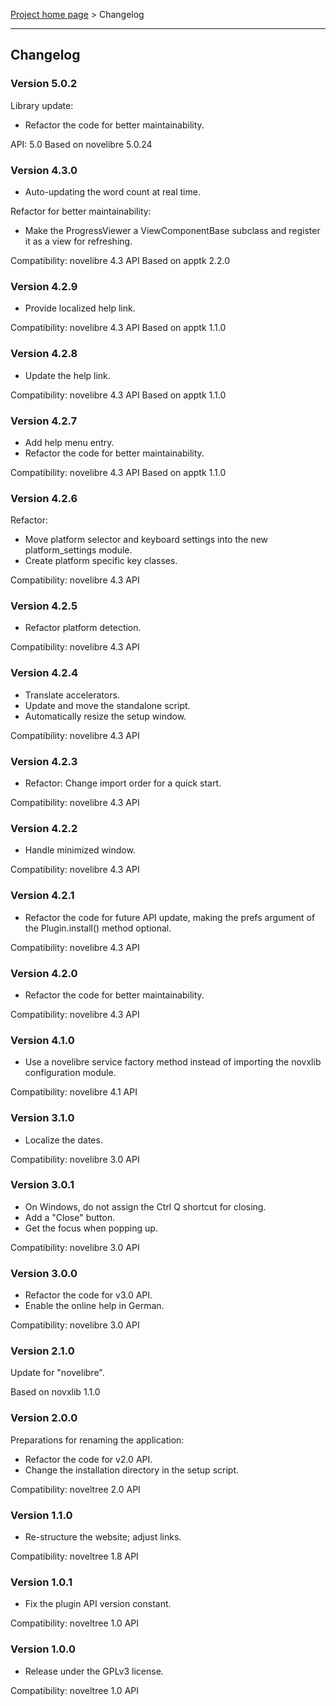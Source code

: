 [Project home page](../) > Changelog

------------------------------------------------------------------------

## Changelog


### Version 5.0.2

Library update:
- Refactor the code for better maintainability.

API: 5.0
Based on novelibre 5.0.24

### Version 4.3.0

- Auto-updating the word count at real time.

Refactor for better maintainability:

- Make the ProgressViewer a ViewComponentBase subclass and register it as a view for refreshing.

Compatibility: novelibre 4.3 API
Based on apptk 2.2.0

### Version 4.2.9

- Provide localized help link.

Compatibility: novelibre 4.3 API
Based on apptk 1.1.0

### Version 4.2.8

- Update the help link.

Compatibility: novelibre 4.3 API
Based on apptk 1.1.0

### Version 4.2.7

- Add help menu entry.
- Refactor the code for better maintainability.

Compatibility: novelibre 4.3 API
Based on apptk 1.1.0

### Version 4.2.6

Refactor:
- Move platform selector and keyboard settings into the new platform_settings module.
- Create platform specific key classes.

Compatibility: novelibre 4.3 API

### Version 4.2.5

- Refactor platform detection.

Compatibility: novelibre 4.3 API

### Version 4.2.4

- Translate accelerators.
- Update and move the standalone script.
- Automatically resize the setup window.

Compatibility: novelibre 4.3 API

### Version 4.2.3

- Refactor: Change import order for a quick start.

Compatibility: novelibre 4.3 API

### Version 4.2.2

- Handle minimized window.

Compatibility: novelibre 4.3 API

### Version 4.2.1

- Refactor the code for future API update,
  making the prefs argument of the Plugin.install() method optional.

Compatibility: novelibre 4.3 API

### Version 4.2.0

- Refactor the code for better maintainability.

Compatibility: novelibre 4.3 API

### Version 4.1.0

- Use a novelibre service factory method instead of importing the novxlib configuration module.

Compatibility: novelibre 4.1 API

### Version 3.1.0

- Localize the dates.

Compatibility: novelibre 3.0 API

### Version 3.0.1

- On Windows, do not assign the Ctrl Q shortcut for closing.
- Add a "Close" button.
- Get the focus when popping up.

Compatibility: novelibre 3.0 API

### Version 3.0.0

- Refactor the code for v3.0 API.
- Enable the online help in German.

Compatibility: novelibre 3.0 API

### Version 2.1.0

Update for "novelibre".

Based on novxlib 1.1.0

### Version 2.0.0

Preparations for renaming the application:
- Refactor the code for v2.0 API.
- Change the installation directory in the setup script.

Compatibility: noveltree 2.0 API

### Version 1.1.0

- Re-structure the website; adjust links.

Compatibility: noveltree 1.8 API

### Version 1.0.1

- Fix the plugin API version constant.

Compatibility: noveltree 1.0 API

### Version 1.0.0

- Release under the GPLv3 license.

Compatibility: noveltree 1.0 API
